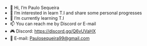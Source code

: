 - 👋 Hi, I’m Paulo Sequeira
- 👀 I’m interested in learn T.I and share some personal progresses
- 🌱 I’m currently learning T.I
- 📫 You can reach me by Discord or E-mail
- 🎮 Discord: https://discord.gg/Q6vUVaHX
- 📩 E-mail: Paulosequeira99@gmail.com

<!---
S3QUI/S3QUI is a ✨ special ✨ repository because its `README.md` (this file) appears on your GitHub profile.
You can click the Preview link to take a look at your changes.
--->
